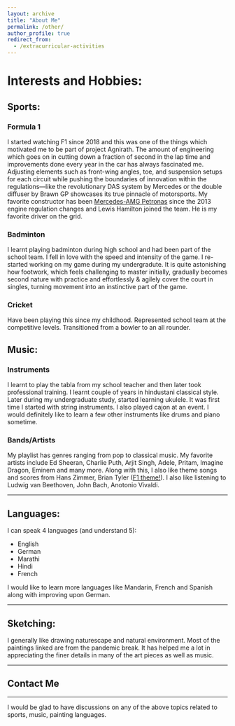```yaml
---
layout: archive
title: "About Me"
permalink: /other/
author_profile: true
redirect_from:
  - /extracurricular-activities
---
```


# Interests and Hobbies:
## Sports: ##
### Formula 1
I started watching F1 since 2018 and this was one of the things which motivated me to be part of project Agnirath. The amount of engineering which goes on in cutting down a fraction of second in the lap time and improvements done every year in the car has always fascinated me. Adjusting elements such as front-wing angles, toe, and suspension setups for each circuit while pushing the boundaries of innovation within the regulations—like the revolutionary DAS system by Mercedes or the double diffuser by Brawn GP showcases its true pinnacle of motorsports. My favorite constructor has been [Mercedes-AMG Petronas](https://www.mercedesamgf1.com/) since the 2013 engine regulation changes and Lewis Hamilton joined the team. He is my favorite driver on the grid.

### Badminton
I learnt playing badminton during high school and had been part of the school team. I fell in love with the speed and intensity of the game. I re-started working on my game during my undergradute. It is quite astonishing how footwork, which feels challenging to master initially, gradually becomes second nature with practice and effortlessly & agilely cover the court in singles, turning movement into an instinctive part of the game. 

### Cricket
Have been playing this since my childhood. Represented school team at the competitive levels. Transitioned from a bowler to an all rounder.

<!-- ### Other sports I follow and play:
* Football: Liverpool and Bayern M&uuml;nchen (although I prefer Liverpool over Bayern when they compete in Champions League).
* Tennis: Roger Federer and Novak Djokovic (I know they are rivals!) -->

## Music: ##
### Instruments
I learnt to play the tabla from my school teacher and then later took professional training. I learnt couple of years in hindustani classical style. Later during my undergraduate study, started learning ukulele. It was first time I started with string instruments. I also played cajon at an event. I would definitely like to learn a few other instruments like drums and piano sometime.

### Bands/Artists
My playlist has genres ranging from pop to classical music. My favorite artists include Ed Sheeran, Charlie Puth, Arjit Singh, Adele, Pritam, Imagine Dragon, Eminem and many more. 
Along with this, I also like theme songs and scores from Hans Zimmer, Brian Tyler ([F1 theme!](https://www.youtube.com/watch?v=8AYy-BcjRXg)). I also like listening to Ludwig van Beethoven, John Bach, Anotonio Vivaldi.

<!-- ### Concerts:
Listening to live music has definitely moved up the things I like to do ever since I started playing multiple instruments. Appreciating the musicians skills 
List of concer -->

**************************************** 


## Languages: ##
I can speak 4 languages (and understand 5):
* English
* German
* Marathi
* Hindi
* French

I would like to learn more languages like Mandarin, French and Spanish along with improving upon German.


****************************************
## Sketching: ##
I generally like drawing naturescape and natural environment. Most of the paintings linked are from the pandemic break. It has helped me a lot in appreciating the finer details in many of the art pieces as well as music.


****************************************
## Contact Me ##
****************************************
I would be glad to have discussions on any of the above topics related to sports, music, painting  languages.